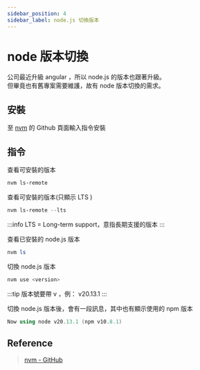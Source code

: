 ```yaml
---
sidebar_position: 4
sidebar_label: node.js 切換版本
---
```


# node 版本切換

公司最近升級 angular ，所以 node.js 的版本也跟著升級。<br />
但畢竟也有舊專案需要維護，故有 node 版本切換的需求。

## 安裝
至 [nvm](https://github.com/nvm-sh/nvm) 的 Github 頁面輸入指令安裝

## 指令

查看可安裝的版本
```powershell
nvm ls-remote
```

查看可安裝的版本(只顯示 LTS )
```powershell
nvm ls-remote --lts
```

:::info
LTS = Long-term support，意指長期支援的版本
:::

查看已安裝的 node.js 版本
```powershell
nvm ls
```

切換 node.js 版本
```powershell
nvm use <version>
```

:::tip
版本號要帶 v ，例： v20.13.1
:::

切換 node.js 版本後，會有一段訊息，其中也有顯示使用的 npm 版本
```powershell
Now using node v20.13.1 (npm v10.8.1)
```

## Reference

> [nvm - GitHub](https://github.com/nvm-sh/nvm)